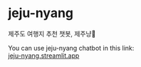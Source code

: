 # jeju-nyang
제주도 여행지 추천 챗봇, 제주냥🐾

You can use jeju-nyang chatbot in this link:   
[jeju-nyang.streamlit.app](jeju-nyang.streamlit.app)
